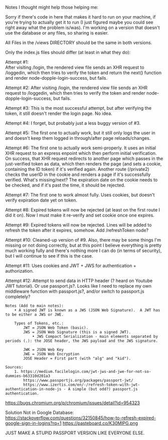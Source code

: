 Notes I thought might help those helping me:

Sorry if there's code in here that makes it hard to run on your machine, if you're trying to actually get it to run (I just figured maybe you could see right away what the problem is/was).  I'm working on a version that doesn't use the database or any files, so sharing is easier.

All Files in the /views DIRECTORY should be the same in both versions.

Only the index.js files should differ (at least in what they do):

Attempt #1:	 
After visiting /login, the rendered view file sends an XHR request to /loggedin, which then tries to verify the token and return the next() function and render node-dopple-login-success, but fails.

Attempt #2:
After visiting /login, the rendered view file sends an XHR request to /loggedin, which then tries to verify the token and render node-dopple-login-success, but fails.

Attempt #3:
This is the most successful attempt, but after verifying the token, it still doesn't render the login page.  No idea.

Attempt #4: I forget, but probably just a less buggy version of #3.

Attempt #5: The first one to actually work, but it still only logs the user in and doesn't keep them logged in through/after page reloads/changes.

Attempt #6: The first one to actually work semi-properly.  It uses an initial XHR request to an express enpoint which then perform initial verification.  On success, that XHR request redirects to another page which passes in the just-verified token as data, which then renders the page (and sets a cookie, containing the ID token) if it's verified again.  Another route (/private2) checks the userID in the cookie and renders a page if it's successfully verified.  What's missing/next?  The expiration date on the cookie needs to be checked, and if it's past the time, it should be rejected.

Attempt #7: The first one to work almost fully.  Uses cookies, but doesn't verify expiration date yet on token.

Attempt #8: Expired tokens will now be rejected (at least on the first route I did it on).  Now I must make it re-verify and set cookie once one expires.

Attempt #9: Expired tokens will now be rejected.  Lines will be added to refresh the token after it expires, somehow.  Add /refreshToken node?

Attempt #10: Cleaned-up version of #9. Also, there may be some things I'm missing or not doing correctly, but at this point I believe everything is pretty much working fully and there's nothing more I can do (in terms of security), but I will continue to see if this is the case.

Attempt #11: Uses cookies and JWT + JWS for authentication + authorization.

Attempt #12: Attempt to send data in HTTP header (? heard on Youtube JWT tutorial).  Or use passport.js?.  Looks like I need to replace my own middleware function with passport.js?, and/or switch to passport.js completely?

	Notes (Add to main notes): 
		• A signed JWT is known as a JWS (JSON Web Signature).  A JWT has to be either a JWS or JWE.
		
		Types of Tokens, etc.:
			JWT = JSON Web Token (basic).
			JWS = JSON Web Signature (this is a signed JWT).
				• JWS Compact Serialization - main elements separated by periods (.): the JOSE header, the JWS payload and the JWS signature.
					
			JWK = JSON Web Key
			JWE = JSON Web Encryption
			JOSE Header = First part (with "alg" and "kid").
	
	Sources:
		1. https://medium.facilelogin.com/jwt-jws-and-jwe-for-not-so-dummies-b63310d201a3
			https://www.passportjs.org/packages/passport-jwt/
			https://www.izertis.com/en/-/refresh-token-with-jwt-authentication-in-node-js - A simple (but odd?) passport.js authentication.
		


https://bugs.chromium.org/p/chromium/issues/detail?id=954323

Solution Not in Google Database:
https://stackoverflow.com/questions/32150845/how-to-refresh-expired-google-sign-in-logins?rq=1
https://pasteboard.co/K30MlPG.png



JUST MAKE A STUPID PASSPORT VERSION LIKE EVERYONE ELSE.  
